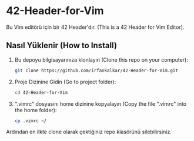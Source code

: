 # 42-Header-for-Vim
Bu Vim editörü için bir 42 Header'dır. (This is a 42 Header for Vim Editor).

## Nasıl Yüklenir (How to Install)

1. Bu depoyu bilgisayarınıza klonlayın
   (Clone this repo on your computer):
   ```bash
   git clone https://github.com/irfankalkar/42-Header-for-Vim.git


2. Proje Dizinine Gidin
   (Go to project folder):
   ```bash
   cd 42-Header-for-Vim


3. ".vimrc" dosyasını home dizinine kopyalayın
   (Copy the file ".vimrc" into the home folder):
   ```bash
   cp .vimrc ~/

Ardından en ilkte clone olarak çektiğiniz repo klasörünü silebilirsiniz.
